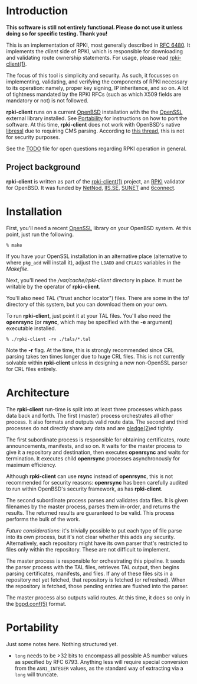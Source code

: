 # Introduction

**This software is still not entirely functional.  Please do not use it
unless doing so for specific testing.  Thank you!**

This is an implementation of RPKI, most generally described in [RFC
6480](https://tools.ietf.org/html/rfc6480).
It implements the *client* side of RPKI, which is responsible for
downloading and validating route ownership statements.
For usage, please read [rpki-client(1)](rpki-client.1).

The focus of this tool is simplicity and security.
As such, it focusses on implementing, validating, and verifying the
components of RPKI necessary to its operation: namely, proper key
signing, IP inheritence, and so on.  A lot of tightness mandated by the
RPKI RFCs (such as which X509 fields are mandatory or not) is not
followed.

**rpki-client** runs on a current [OpenBSD](https://www.openbsd.org)
installation with the the [OpenSSL](https://www.openssl.org) external
library installed.
See [Portability](#portability) for instructions on how to port the
software.
At this time, **rpki-client** does not work with OpenBSD's native
[libressl](https://www.libressl.org) due to requiring CMS parsing.
According to 
[this thread](http://openbsd-archive.7691.n7.nabble.com/LibreSSL-why-is-support-for-CMS-disabled-td253212.html),
this is not for security purposes.

See the [TODO](TODO.md) file for open questions regarding RPKI operation
in general.

## Project background

**rpki-client** is written as part of the
[rpki-client(1)](https://medium.com/@jobsnijders/a-proposal-for-a-new-rpki-validator-openbsd-rpki-client-1-15b74e7a3f65)
project, an
[RPKI](https://en.wikipedia.org/wiki/Resource_Public_Key_Infrastructure)
validator for OpenBSD. 
It was funded by [NetNod](https://www.netnod.se),
[IIS.SE](https://www.iis.se), [SUNET](https://www.sunet.se) and
[6connect](https://www.6connect.com).

# Installation

First, you'll need a recent [OpenSSL](https://www.openssl.org/) library
on your OpenBSD system.
At this point, just run the following.

```
% make
```

If you have your OpenSSL installation in an alternative place
(alternative to where `pkg_add` will install it), adjust the `LDADD` and
`CFLAGS` variables in the *Makefile*.

Next, you'll need the */var/cache/rpki-client* directory in place.
It must be writable by the operator of **rpki-client**.

You'll also need TAL ("trust anchor locator") files.
There are some in the *tal* directory of this system, but you can
download them on your own.

To run **rpki-client**, just point it at your TAL files.
You'll also need the **openrsync** (or **rsync**, which may be specified
with the **-e** argument) executable installed.

```
% ./rpki-client -rv ./tals/*.tal
```

Note the **-r** flag.
At the time, this is strongly recommended since CRL parsing takes ten
times longer due to huge CRL files.
This is not currently solvable within **rpki-client** unless in
designing a new non-OpenSSL parser for CRL files entirely.

# Architecture

The **rpki-client** run-time is split into at least three processes
which pass data back and forth.
The first (master) process orchestrates all other process.
It also formats and outputs valid route data.
The second and third processes do not directly share any data and are
[pledge(2)](https://man.openbsd.org/pledge.2)ed tightly.

The first subordinate process is responsible for obtaining certificates,
route announcements, manifests, and so on.
It waits for the master process to give it a repository and destination,
then executes **openrsync** and waits for termination.
It executes child **openrsync** processes asynchronously for maximum
efficiency.

Although **rpki-client** can use **rsync** instead of **openrsync**,
this is not recommended for security reasons: **openrsync** has been
carefully audited to run within OpenBSD's security framework, as has
**rpki-client**.

The second subordinate process parses and validates data files.
It is given filenames by the master process, parses them in-order, and
returns the results.
The returned results are guaranteed to be valid.
This process performs the bulk of the work.

*Future considerations*: it's trivially possible to put each type of
file parse into its own process, but it's not clear whether this adds
any security.  Alternatively, each repository might have its own parser
that's restricted to files only within the repository.  These are not
difficult to implement.

The master process is responsible for orchestrating this pipeline.
It seeds the parser process with the TAL files, retrieves TAL output,
then begins parsing certificates, manifests, and files.
If any of these files sits in a repository not yet fetched, that
repository is fetched (or refreshed).
When the repository is fetched, those pending entries are flushed into
the parser.

The master process also outputs valid routes.
At this time, it does so only in the
[bgpd.conf(5)](https://man.openbsd.org/bgpd.conf.5) format.

# Portability

Just some notes here.
Nothing structured yet.

- `long` needs to be >32 bits to encompass all possible AS number
  values as specified by RFC 6793.  Anything less will require special
  conversion from the `ASN1_INTEGER` values, as the standard way of
  extracting via a `long` will truncate.
